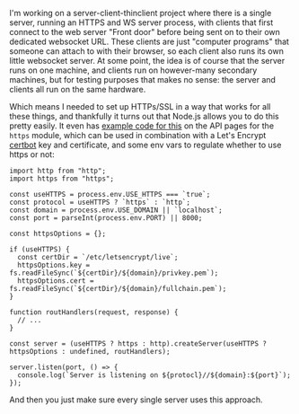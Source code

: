 I'm working on a server-client-thinclient project where there is a single server, running an HTTPS and WS server process, with clients that first connect to the web server "Front door" before being sent on to their own dedicated websocket URL. These clients are just "computer programs" that someone can attach to with their browser, so each client also runs its own little websocket server. At some point, the idea is of course that the server runs on one machine, and clients run on however-many secondary machines, but for testing purposes that makes no sense: the server and clients all run on the same hardware.

Which means I needed to set up HTTPs/SSL in a way that works for all these things, and thankfully it turns out that Node.js allows you to do this pretty easily. It even has [example code for this](https://nodejs.org/api/https.html#httpscreateserveroptions-requestlistener) on the API pages for the `https` module, which can be used in combination with a Let's Encrypt [certbot]() key and certificate, and some env vars to regulate whether to use https or not:

```
import http from "http";
import https from "https";

const useHTTPS = process.env.USE_HTTPS === `true`;
const protocol = useHTTPS ? `https` : `http`;
const domain = process.env.USE_DOMAIN || `localhost`;
const port = parseInt(process.env.PORT) || 8000;

const httpsOptions = {};

if (useHTTPS) {
  const certDir = `/etc/letsencrypt/live`;
  httpsOptions.key = fs.readFileSync(`${certDir}/${domain}/privkey.pem`);
  httpsOptions.cert = fs.readFileSync(`${certDir}/${domain}/fullchain.pem`);
}

function routHandlers(request, response) { 
  // ...
}

const server = (useHTTPS ? https : http).createServer(useHTTPS ? httpsOptions : undefined, routHandlers);

server.listen(port, () => {
  console.log(`Server is listening on ${protocl}//${domain}:${port}`);
});
```

And then you just make sure every single server uses this approach.